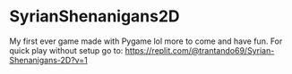 # SyrianShenanigans2D
My first ever game made with Pygame lol more to come and have fun.
For quick play without setup go to: https://replit.com/@trantando69/Syrian-Shenanigans-2D?v=1
